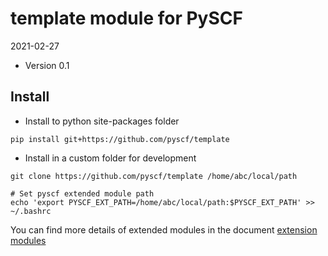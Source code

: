 template module for PySCF
=========================

2021-02-27

* Version 0.1

Install
-------
* Install to python site-packages folder
```
pip install git+https://github.com/pyscf/template
```

* Install in a custom folder for development
```
git clone https://github.com/pyscf/template /home/abc/local/path

# Set pyscf extended module path
echo 'export PYSCF_EXT_PATH=/home/abc/local/path:$PYSCF_EXT_PATH' >> ~/.bashrc
```

You can find more details of extended modules in the document
[extension modules](http://pyscf.org/pyscf/install.html#extension-modules)
